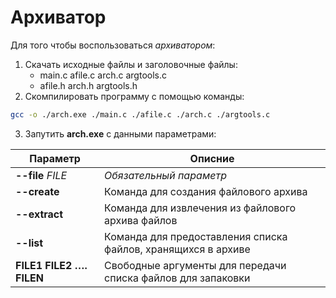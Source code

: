 # Архиватор

Для того чтобы воспользоваться *архиватором*:

 1. Скачать исходные файлы и заголовочные файлы:
    * main.c afile.c arch.c argtools.c
    * afile.h arch.h argtools.h
 2. Скомпилировать программу с помощью команды:
 
 ```bash
 gcc -o ./arch.exe ./main.c ./afile.c ./arch.c ./argtools.c
 ```
 
 3. Запутить **arch.exe** с данными параметрами:
 

| Параметр | Описние |
|---|---|
|**--file**  *FILE*|*Обязательный параметр*|Имя файлового архива с которым будет работать архиватор|
|**--create**|Команда для создания файлового архива|
|**--extract**|Команда для извлечения из файлового архива файлов|
|**--list**|Команда для предоставления списка файлов, хранящихся в архиве|
|**FILE1 FILE2 …. FILEN**|Свободные аргументы для передачи списка файлов для запаковки|
